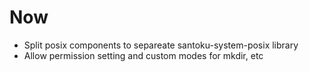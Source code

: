 # Now

- Split posix components to separeate santoku-system-posix library
- Allow permission setting and custom modes for mkdir, etc
